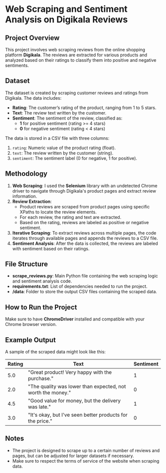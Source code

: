 # Web Scraping and Sentiment Analysis on Digikala Reviews

## Project Overview
This project involves web scraping reviews from the online shopping platform **Digikala**. The reviews are extracted for various products and analyzed based on their ratings to classify them into positive and negative sentiments.

## Dataset
The dataset is created by scraping customer reviews and ratings from Digikala. The data includes:
- **Rating**: The customer’s rating of the product, ranging from 1 to 5 stars.
- **Text**: The review text written by the customer.
- **Sentiment**: The sentiment of the review, classified as:
  - **1** for positive sentiment (rating >= 4 stars)
  - **0** for negative sentiment (rating < 4 stars)

The data is stored in a CSV file with three columns:
1. `rating`: Numeric value of the product rating (float).
2. `text`: The review written by the customer (string).
3. `sentiment`: The sentiment label (0 for negative, 1 for positive).

## Methodology
1. **Web Scraping**: I used the **Selenium** library with an undetected Chrome driver to navigate through Digikala's product pages and extract review information.
2. **Review Extraction**:
   - Product reviews are scraped from product pages using specific XPaths to locate the review elements.
   - For each review, the rating and text are extracted.
   - Based on the rating, reviews are labeled as positive or negative sentiment.
3. **Iterative Scraping**: To extract reviews across multiple pages, the code iterates through available pages and appends the reviews to a CSV file.
4. **Sentiment Analysis**: After the data is collected, the reviews are labeled with sentiment based on their ratings.

## File Structure
- **scrape_reviews.py**: Main Python file containing the web scraping logic and sentiment analysis code.
- **requirements.txt**: List of dependencies needed to run the project.
- **/data**: Folder to store the output CSV files containing the scraped data.

## How to Run the Project
Make sure to have **ChromeDriver** installed and compatible with your Chrome browser version.



## Example Output
A sample of the scraped data might look like this:

| Rating | Text                                                     | Sentiment |
|--------|-----------------------------------------------------------|-----------|
| 5.0    | "Great product! Very happy with the purchase."            | 1         |
| 2.0    | "The quality was lower than expected, not worth the money."| 0         |
| 4.5    | "Good value for money, but the delivery was late."        | 1         |
| 3.0    | "It's okay, but I've seen better products for the price." | 0         |

## Notes
- The project is designed to scrape up to a certain number of reviews and pages, but can be adjusted for larger datasets if necessary.
- Make sure to respect the terms of service of the website when scraping data.
